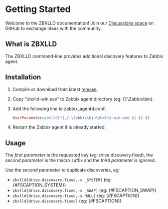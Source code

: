 ﻿# Getting Started

Welcome to the ZBXLLD documentation! Join our [Discussions space](https://github.com/skarllot/zbxlld/discussions) on GitHub to exchange ideas with the community.

## What is ZBXLLD

The ZBXLLD command-line provides additional discovery features to Zabbix agent.

## Installation

1. Compile or download from latest [release](https://github.com/skarllot/zbxlld/releases).

2. Copy "zbxlld-win.exe" to Zabbix agent directory (eg: C:\Zabbix\bin).

3. Add the following line to zabbix_agentd.conf:
    ```ini
    UserParameter=zbxlld[*],C:\Zabbix\bin\zbxlld-win.exe $1 $2 $3
    ```

4. Restart the Zabbix agent if is already started.

## Usage

The _first parameter_ is the requested key (eg: drive.discovery.fixed), the _second parameter_ is the macro suffix and the _third parameter_ is ignored.

Use the second parameter to duplicate discoveries, eg:
- `zbxlld[drive.discovery.fixed,-s _SYSTEM]` (eg: {#FSCAPTION_SYSTEM})
- `zbxlld[drive.discovery.fixed,-s _SWAP]` (eg: {#FSCAPTION_SWAP})
- `zbxlld[drive.discovery.fixed,-s NULL]` (eg: {#FSCAPTION})
- `zbxlld[drive.discovery.fixed]` (eg: {#FSCAPTION})
